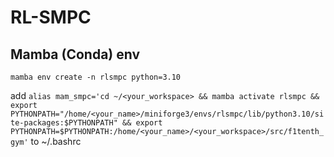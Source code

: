 # RL-SMPC
## Mamba (Conda) env
```
mamba env create -n rlsmpc python=3.10
```
add `alias mam_smpc='cd ~/<your_workspace> && mamba activate rlsmpc && export PYTHONPATH="/home/<your_name>/miniforge3/envs/rlsmpc/lib/python3.10/site-packages:$PYTHONPATH" && export PYTHONPATH=$PYTHONPATH:/home/<your_name>/<your_workspace>/src/f1tenth_gym'` to ~/.bashrc
